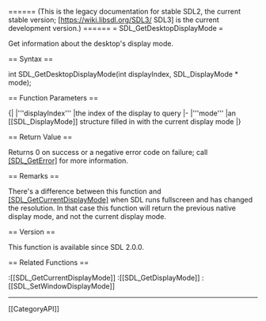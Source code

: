 ====== (This is the legacy documentation for stable SDL2, the current stable version; [https://wiki.libsdl.org/SDL3/ SDL3] is the current development version.) ======
= SDL_GetDesktopDisplayMode =

Get information about the desktop's display mode.

== Syntax ==

<syntaxhighlight lang='c'>
int SDL_GetDesktopDisplayMode(int displayIndex, SDL_DisplayMode * mode);
</syntaxhighlight>

== Function Parameters ==

{|
|'''displayIndex'''
|the index of the display to query
|-
|'''mode'''
|an [[SDL_DisplayMode]] structure filled in with the current display mode
|}

== Return Value ==

Returns 0 on success or a negative error code on failure; call
[[SDL_GetError]]() for more information.

== Remarks ==

There's a difference between this function and
[[SDL_GetCurrentDisplayMode]]() when SDL runs fullscreen and has changed
the resolution. In that case this function will return the previous native
display mode, and not the current display mode.

== Version ==

This function is available since SDL 2.0.0.

== Related Functions ==

:[[SDL_GetCurrentDisplayMode]]
:[[SDL_GetDisplayMode]]
:[[SDL_SetWindowDisplayMode]]

----
[[CategoryAPI]]


